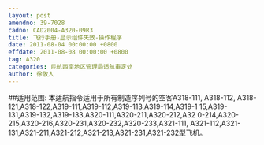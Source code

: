 ```yaml
---
layout: post
amendno: 39-7028
cadno: CAD2004-A320-09R3
title: 飞行手册-显示组件失效-操作程序
date: 2011-08-04 00:00:00 +0800
effdate: 2011-08-08 00:00:00 +0800
tag: A320
categories: 民航西南地区管理局适航审定处
author: 徐敬人
---
```


##适用范围:
本适航指令适用于所有制造序列号的空客A318-111, A318-112, A318-121,A318-122,A319-111,A319-112,A319-113,A319-114,A319-1 15,A319-131,A319-132,A319-133,A320-111,A320-211,A320-212,A32 0-214,A320-215,A320-216,A320-231,A320-232,A320-233,A321-111, A321-112,A321-131,A321-211,A321-212,A321-213,A321-231,A321-232型飞机。

